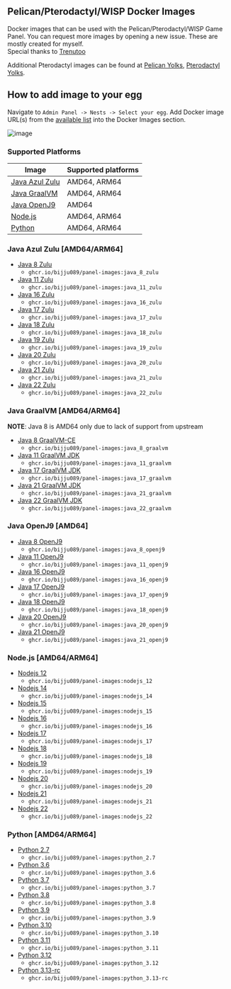 ## Pelican/Pterodactyl/WISP Docker Images

Docker images that can be used with the Pelican/Pterodactyl/WISP Game Panel. You can request more images by opening a new issue. These are mostly created for myself. <br>
Special thanks to [Trenutoo](https://github.com/trenutoo/pterodactyl-images)

Additional Pterodactyl images can be found at [Pelican Yolks](https://github.com/pelican-eggs/yolks), [Pterodactyl Yolks](https://github.com/pterodactyl/yolks).

## How to add image to your egg

Navigate to `Admin Panel -> Nests -> Select your egg`. Add Docker image URL(s) from the [available list](https://github.com/bijju089/panel-images#pterodactylwisp-images) into the Docker Images section.

![image](https://user-images.githubusercontent.com/10975908/120903180-56719d80-c64d-11eb-8666-02de8ea80701.png)

### Supported Platforms

| Image                                                                                                  | Supported platforms |
| ------------------------------------------------------------------------------------------------------ | ------------------- |
| [Java Azul Zulu](https://github.com/bijju089/panel-images#java-azul-zulu-amd64arm64)             | AMD64, ARM64        |
| [Java GraalVM](https://github.com/bijju089/panel-images#java-graalvm-amd64arm64)                 | AMD64, ARM64        |
| [Java OpenJ9](https://github.com/bijju089/panel-images#java-openj9-amd64)                        | AMD64               |
| [Node.js](https://github.com/bijju089/panel-images#nodejs-amd64arm64)                            | AMD64, ARM64        |
| [Python](https://github.com/bijju089/panel-images#python-amd64arm64)                             | AMD64, ARM64        |  


### Java Azul Zulu [AMD64/ARM64]

- [Java 8 Zulu](https://github.com/bijju089/panel-images/tree/main/java-zulu/8)
  - `ghcr.io/bijju089/panel-images:java_8_zulu`
- [Java 11 Zulu](https://github.com/bijju089/panel-images/tree/main/java-zulu/11)
  - `ghcr.io/bijju089/panel-images:java_11_zulu`
- [Java 16 Zulu](https://github.com/bijju089/panel-images/tree/main/java-zulu/16)
  - `ghcr.io/bijju089/panel-images:java_16_zulu`
- [Java 17 Zulu](https://github.com/bijju089/panel-images/tree/main/java-zulu/17)
  - `ghcr.io/bijju089/panel-images:java_17_zulu`
- [Java 18 Zulu](https://github.com/bijju089/panel-images/tree/main/java-zulu/18)
  - `ghcr.io/bijju089/panel-images:java_18_zulu`
- [Java 19 Zulu](https://github.com/bijju089/panel-images/tree/main/java-zulu/19)
  - `ghcr.io/bijju089/panel-images:java_19_zulu`
- [Java 20 Zulu](https://github.com/bijju089/panel-images/tree/main/java-zulu/20)
  - `ghcr.io/bijju089/panel-images:java_20_zulu`
- [Java 21 Zulu](https://github.com/bijju089/panel-images/tree/main/java-zulu/21)
  - `ghcr.io/bijju089/panel-images:java_21_zulu`
- [Java 22 Zulu](https://github.com/bijju089/panel-images/tree/main/java-zulu/22)
  - `ghcr.io/bijju089/panel-images:java_22_zulu`

### Java GraalVM [AMD64/ARM64]

**NOTE**: Java 8 is AMD64 only due to lack of support from upstream

- [Java 8 GraalVM-CE](https://github.com/bijju089/panel-images/tree/main/java-graalvm/8)
  - `ghcr.io/bijju089/panel-images:java_8_graalvm`
- [Java 11 GraalVM JDK](https://github.com/bijju089/panel-images/tree/main/java-graalvm/11)
  - `ghcr.io/bijju089/panel-images:java_11_graalvm`
- [Java 17 GraalVM JDK](https://github.com/bijju089/panel-images/tree/main/java-graalvm/17)
  - `ghcr.io/bijju089/panel-images:java_17_graalvm`
- [Java 21 GraalVM JDK](https://github.com/bijju089/panel-images/tree/main/java-graalvm/21)
  - `ghcr.io/bijju089/panel-images:java_21_graalvm`
- [Java 22 GraalVM JDK](https://github.com/bijju089/panel-images/tree/main/java-graalvm/22)
  - `ghcr.io/bijju089/panel-images:java_22_graalvm`

### Java OpenJ9 [AMD64]

- [Java 8 OpenJ9](https://github.com/bijju089/panel-images/tree/main/java-openj9/8)
  - `ghcr.io/bijju089/panel-images:java_8_openj9`
- [Java 11 OpenJ9](https://github.com/bijju089/panel-images/tree/main/java-openj9/11)
  - `ghcr.io/bijju089/panel-images:java_11_openj9`
- [Java 16 OpenJ9](https://github.com/bijju089/panel-images/tree/main/java-openj9/16)
  - `ghcr.io/bijju089/panel-images:java_16_openj9`
- [Java 17 OpenJ9](https://github.com/bijju089/panel-images/tree/main/java-openj9/17)
  - `ghcr.io/bijju089/panel-images:java_17_openj9`
- [Java 18 OpenJ9](https://github.com/bijju089/panel-images/tree/main/java-openj9/18)
  - `ghcr.io/bijju089/panel-images:java_18_openj9`
- [Java 20 OpenJ9](https://github.com/bijju089/panel-images/tree/main/java-openj9/20)
  - `ghcr.io/bijju089/panel-images:java_20_openj9`
- [Java 21 OpenJ9](https://github.com/bijju089/panel-images/tree/main/java-openj9/21)
  - `ghcr.io/bijju089/panel-images:java_21_openj9`

### Node.js [AMD64/ARM64]

- [Nodejs 12](https://github.com/bijju089/panel-images/tree/main/nodejs/12)
  - `ghcr.io/bijju089/panel-images:nodejs_12`
- [Nodejs 14](https://github.com/bijju089/panel-images/tree/main/nodejs/14)
  - `ghcr.io/bijju089/panel-images:nodejs_14`
- [Nodejs 15](https://github.com/bijju089/panel-images/tree/main/nodejs/15)
  - `ghcr.io/bijju089/panel-images:nodejs_15`
- [Nodejs 16](https://github.com/bijju089/panel-images/tree/main/nodejs/16)
  - `ghcr.io/bijju089/panel-images:nodejs_16`
- [Nodejs 17](https://github.com/bijju089/panel-images/tree/main/nodejs/17)
  - `ghcr.io/bijju089/panel-images:nodejs_17`
- [Nodejs 18](https://github.com/bijju089/panel-images/tree/main/nodejs/18)
  - `ghcr.io/bijju089/panel-images:nodejs_18`
- [Nodejs 19](https://github.com/bijju089/panel-images/tree/main/nodejs/19)
  - `ghcr.io/bijju089/panel-images:nodejs_19`
- [Nodejs 20](https://github.com/bijju089/panel-images/tree/main/nodejs/20)
  - `ghcr.io/bijju089/panel-images:nodejs_20`
- [Nodejs 21](https://github.com/bijju089/panel-images/tree/main/nodejs/21)
  - `ghcr.io/bijju089/panel-images:nodejs_21`
- [Nodejs 22](https://github.com/bijju089/panel-images/tree/main/nodejs/22)
  - `ghcr.io/bijju089/panel-images:nodejs_22`

### Python [AMD64/ARM64]

- [Python 2.7](https://github.com/bijju089/panel-images/tree/main/python/2.7)
  - `ghcr.io/bijju089/panel-images:python_2.7`
- [Python 3.6](https://github.com/bijju089/panel-images/tree/main/python/3.6)
  - `ghcr.io/bijju089/panel-images:python_3.6`
- [Python 3.7](https://github.com/bijju089/panel-images/tree/main/python/3.7)
  - `ghcr.io/bijju089/panel-images:python_3.7`
- [Python 3.8](https://github.com/bijju089/panel-images/tree/main/python/3.8)
  - `ghcr.io/bijju089/panel-images:python_3.8`
- [Python 3.9](https://github.com/bijju089/panel-images/tree/main/python/3.9)
  - `ghcr.io/bijju089/panel-images:python_3.9`
- [Python 3.10](https://github.com/bijju089/panel-images/tree/main/python/3.10)
  - `ghcr.io/bijju089/panel-images:python_3.10`
- [Python 3.11](https://github.com/bijju089/panel-images/tree/main/python/3.11)
  - `ghcr.io/bijju089/panel-images:python_3.11`
- [Python 3.12](https://github.com/bijju089/panel-images/tree/main/python/3.12)
  - `ghcr.io/bijju089/panel-images:python_3.12`
- [Python 3.13-rc](https://github.com/bijju089/panel-images/tree/main/python/3.13-rc)
  - `ghcr.io/bijju089/panel-images:python_3.13-rc`
